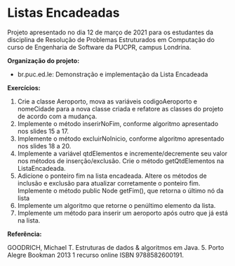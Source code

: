 # Listas Encadeadas

Projeto apresentado no dia 12 de março de 2021 para os estudantes da disciplina de Resolução de Problemas Estruturados em Computação do curso de Engenharia de Software da PUCPR, campus Londrina.

**Organização do projeto:**

* br.puc.ed.le: Demonstração e implementação da Lista Encadeada

**Exercícios:**

1) Crie a classe Aeroporto, mova as variáveis codigoAeroporto e nomeCidade para a nova classe criada e refatore as classes do projeto de acordo com a mudança.
2) Implemente o método inserirNoFim, conforme algoritmo apresentado nos slides 15 a 17.
3) Implemente o método excluirNoInicio, conforme algoritmo apresentado nos slides 18 a 20.
4) Implemente a variável qtdElementos e incremente/decremente seu valor nos métodos de inserção/exclusão. 
Crie o método getQtdElementos na ListaEncadeada.
5) Adicione o ponteiro fim na lista encadeada. Altere os métodos de inclusão e exclusão para atualizar corretamente o ponteiro fim. Implemente o método public Node getFim(), que retorna o último nó da lista
6) Implemente um algoritmo que retorne o penúltimo elemento da lista.
7) Implemente um método para inserir um aeroporto após outro que já está na lista.

**Referência:**

GOODRICH, Michael T. Estruturas de dados & algoritmos em Java. 5. Porto Alegre Bookman 2013 1 recurso online ISBN 9788582600191.